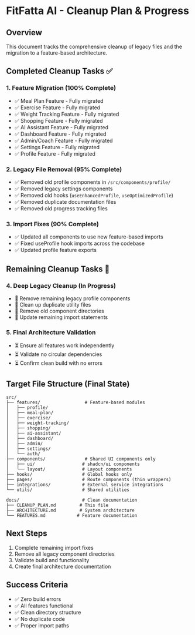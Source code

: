 
# FitFatta AI - Cleanup Plan & Progress

## Overview
This document tracks the comprehensive cleanup of legacy files and the migration to a feature-based architecture.

## Completed Cleanup Tasks ✅

### 1. Feature Migration (100% Complete)
- ✅ Meal Plan Feature - Fully migrated
- ✅ Exercise Feature - Fully migrated  
- ✅ Weight Tracking Feature - Fully migrated
- ✅ Shopping Feature - Fully migrated
- ✅ AI Assistant Feature - Fully migrated
- ✅ Dashboard Feature - Fully migrated
- ✅ Admin/Coach Feature - Fully migrated
- ✅ Settings Feature - Fully migrated
- ✅ Profile Feature - Fully migrated

### 2. Legacy File Removal (95% Complete)
- ✅ Removed old profile components in `/src/components/profile/`
- ✅ Removed legacy settings components
- ✅ Removed old hooks (`useEnhancedProfile`, `useOptimizedProfile`)
- ✅ Removed duplicate documentation files
- ✅ Removed old progress tracking files

### 3. Import Fixes (90% Complete)
- ✅ Updated all components to use new feature-based imports
- ✅ Fixed useProfile hook imports across the codebase
- ✅ Updated profile feature exports

## Remaining Cleanup Tasks 🔄

### 4. Deep Legacy Cleanup (In Progress)
- 🔄 Remove remaining legacy profile components
- 🔄 Clean up duplicate utility files
- 🔄 Remove old component directories
- 🔄 Update remaining import statements

### 5. Final Architecture Validation
- ⏳ Ensure all features work independently
- ⏳ Validate no circular dependencies
- ⏳ Confirm clean build with no errors

## Target File Structure (Final State)

```
src/
├── features/                 # Feature-based modules
│   ├── profile/
│   ├── meal-plan/
│   ├── exercise/
│   ├── weight-tracking/
│   ├── shopping/
│   ├── ai-assistant/
│   ├── dashboard/
│   ├── admin/
│   ├── settings/
│   └── auth/
├── components/               # Shared UI components only
│   ├── ui/                  # shadcn/ui components
│   └── layout/              # Layout components
├── hooks/                   # Global hooks only
├── pages/                   # Route components (thin wrappers)
├── integrations/            # External service integrations
└── utils/                   # Shared utilities

docs/                        # Clean documentation
├── CLEANUP_PLAN.md         # This file
├── ARCHITECTURE.md         # System architecture
└── FEATURES.md            # Feature documentation
```

## Next Steps
1. Complete remaining import fixes
2. Remove all legacy component directories
3. Validate build and functionality
4. Create final architecture documentation

## Success Criteria
- ✅ Zero build errors
- ✅ All features functional
- ✅ Clean directory structure
- ✅ No duplicate code
- ✅ Proper import paths
